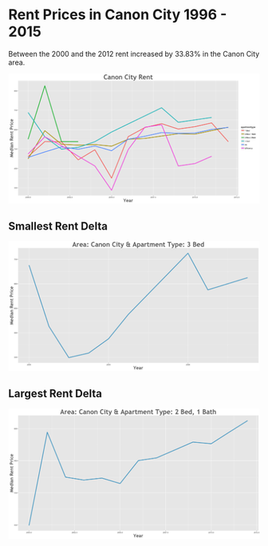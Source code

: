 Rent Prices in Canon City 1996 - 2015
================

Between the 2000 and the 2012 rent increased by 33.83% in the Canon City area.

![](../images/canoncity.png)

Smallest Rent Delta
-------------------

![](../images/rentDecrease/canoncity.png)

Largest Rent Delta
------------------

![](../images/rentIncrease/canoncity.png)
